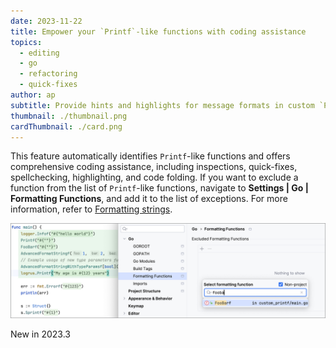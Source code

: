 ```yaml
---
date: 2023-11-22
title: Empower your `Printf`-like functions with coding assistance
topics:
  - editing
  - go
  - refactoring
  - quick-fixes
author: ap
subtitle: Provide hints and highlights for message formats in custom `Printf`-like functions
thumbnail: ./thumbnail.png
cardThumbnail: ./card.png
---
```


This feature automatically identifies `Printf`-like functions and offers comprehensive coding assistance, including inspections, quick-fixes, spellchecking, highlighting, and code folding. If you want to exclude a function from the list of `Printf`-like functions, navigate to **Settings | Go | Formatting Functions**, and add it to the list of exceptions. For more information, refer to <a href = "https://www.jetbrains.com/help/go/2023.3/formatting-strings.html">Formatting strings</a>.

<img src="screenshot.png" alt="Code coverage for applications" title="Code coverage for applications" width="900"/>

<span class="tag is-rounded">New in 2023.3</span>
